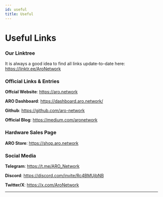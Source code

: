```yaml
---
id: useful
title: Useful
---
```


# Useful Links
### Our Linktree 
It is always a good idea to find all links update-to-date here: https://linktr.ee/AroNetwork

### Official Links & Entries
**Offcial Website**: https://aro.network

**ARO Dashboard**: https://dashboard.aro.network/

**Github**: https://github.com/aro-network

**Official Blog**: https://medium.com/aronetwork

### Hardware Sales Page
**ARO Store**: https://shop.aro.network

### Social Media
**Telegram**: https://t.me/ARO_Network

**Discord**: https://discord.com/invite/Rc4BMUjbNB

**Twitter/X**: https://x.com/AroNetwork

---



